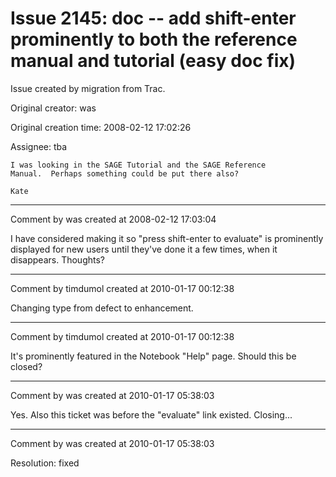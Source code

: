 # Issue 2145: doc -- add shift-enter prominently to both the reference manual and tutorial (easy doc fix)

Issue created by migration from Trac.

Original creator: was

Original creation time: 2008-02-12 17:02:26

Assignee: tba


```
I was looking in the SAGE Tutorial and the SAGE Reference
Manual.  Perhaps something could be put there also?

Kate
```



---

Comment by was created at 2008-02-12 17:03:04

I have considered making it so "press shift-enter to evaluate" is prominently
displayed for new users until they've done it a few times, when it disappears.
Thoughts?


---

Comment by timdumol created at 2010-01-17 00:12:38

Changing type from defect to enhancement.


---

Comment by timdumol created at 2010-01-17 00:12:38

It's prominently featured in the Notebook "Help" page. Should this be closed?


---

Comment by was created at 2010-01-17 05:38:03

Yes.  Also this ticket was before the "evaluate" link existed.  Closing...


---

Comment by was created at 2010-01-17 05:38:03

Resolution: fixed
